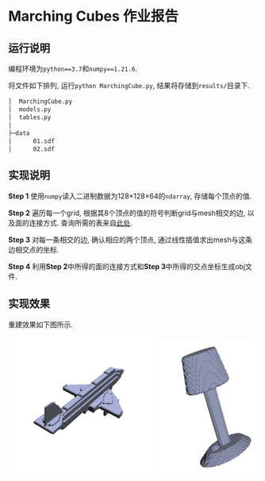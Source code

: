 # Marching Cubes 作业报告

## 运行说明

编程环境为`python==3.7`和`numpy==1.21.6`.

将文件如下排列, 运行`python MarchingCube.py`, 结果将存储到`results/`目录下.
```
│  MarchingCube.py
│  models.py
│  tables.py
│
├─data
│      01.sdf
│      02.sdf
```

## 实现说明

**Step 1** 使用`numpy`读入二进制数据为128×128×64的`ndarray`, 存储每个顶点的值.

**Step 2** 遍历每一个grid, 根据其8个顶点的值的符号判断grid与mesh相交的边, 以及面的连接方式. 查询所需的表来自[此处](http://www.paulbourke.net/geometry/polygonise/).

**Step 3** 对每一条相交的边, 确认相应的两个顶点, 通过线性插值求出mesh与这条边相交点的坐标.

**Step 4** 利用**Step 2**中所得的面的连接方式和**Step 3**中所得的交点坐标生成obj文件.

## 实现效果

重建效果如下图所示.

<center class="half">
<img src="./result/result_01.png" width=300/>
<img src="./result/result_02.png" width=200/>
</center>
